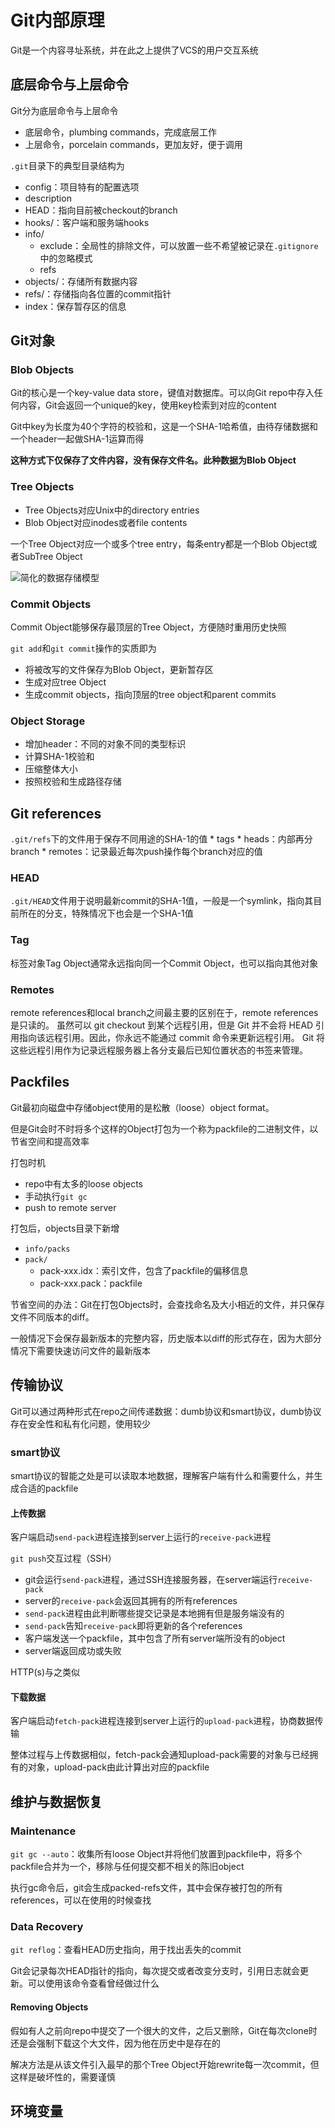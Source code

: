 # Git内部原理

Git是一个内容寻址系统，并在此之上提供了VCS的用户交互系统

## 底层命令与上层命令

Git分为底层命令与上层命令
* 底层命令，plumbing commands，完成底层工作
* 上层命令，porcelain commands，更加友好，便于调用

`.git`目录下的典型目录结构为

* config：项目特有的配置选项
* description
* HEAD：指向目前被checkout的branch
* hooks/：客户端和服务端hooks
* info/
	* exclude：全局性的排除文件，可以放置一些不希望被记录在`.gitignore`中的忽略模式
	* refs
* objects/：存储所有数据内容
* refs/：存储指向各位置的commit指针
* index：保存暂存区的信息

## Git对象

### Blob Objects

Git的核心是一个key-value data store，键值对数据库。可以向Git repo中存入任何内容，Git会返回一个unique的key，使用key检索到对应的content

Git中key为长度为40个字符的校验和，这是一个SHA-1哈希值，由待存储数据和一个header一起做SHA-1运算而得

**这种方式下仅保存了文件内容，没有保存文件名。此种数据为Blob Object**

### Tree Objects

* Tree Objects对应Unix中的directory entries
* Blob Object对应inodes或者file contents

一个Tree Object对应一个或多个tree entry，每条entry都是一个Blob Object或者SubTree Object

![简化的数据存储模型](https://git-scm.com/book/en/v2/images/data-model-1.png)

### Commit Objects

Commit Object能够保存最顶层的Tree Object，方便随时重用历史快照

`git add`和`git commit`操作的实质即为
* 将被改写的文件保存为Blob Object，更新暂存区
* 生成对应tree Object
* 生成commit objects，指向顶层的tree object和parent commits

### Object Storage

* 增加header：不同的对象不同的类型标识
* 计算SHA-1校验和
* 压缩整体大小
* 按照校验和生成路径存储

## Git references

`.git/refs`下的文件用于保存不同用途的SHA-1的值
	* tags
	* heads：内部再分branch
	* remotes：记录最近每次push操作每个branch对应的值

### HEAD

`.git/HEAD`文件用于说明最新commit的SHA-1值，一般是一个symlink，指向其目前所在的分支，特殊情况下也会是一个SHA-1值

### Tag

标签对象Tag Object通常永远指向同一个Commit Object，也可以指向其他对象

### Remotes

remote references和local branch之间最主要的区别在于，remote references是只读的。 虽然可以 git checkout 到某个远程引用，但是 Git 并不会将 HEAD 引用指向该远程引用。因此，你永远不能通过 commit 命令来更新远程引用。 Git 将这些远程引用作为记录远程服务器上各分支最后已知位置状态的书签来管理。

## Packfiles

Git最初向磁盘中存储object使用的是松散（loose）object format。

但是Git会时不时将多个这样的Object打包为一个称为packfile的二进制文件，以节省空间和提高效率

打包时机
* repo中有太多的loose objects
* 手动执行`git gc`
* push to remote server

打包后，objects目录下新增

* `info/packs`
* `pack/`
	* pack-xxx.idx：索引文件，包含了packfile的偏移信息
	* pack-xxx.pack：packfile

节省空间的办法：Git在打包Objects时，会查找命名及大小相近的文件，并只保存文件不同版本的diff。

一般情况下会保存最新版本的完整内容，历史版本以diff的形式存在，因为大部分情况下需要快速访问文件的最新版本

## 传输协议

Git可以通过两种形式在repo之间传递数据：dumb协议和smart协议，dumb协议存在安全性和私有化问题，使用较少

### smart协议

smart协议的智能之处是可以读取本地数据，理解客户端有什么和需要什么，并生成合适的packfile

#### 上传数据

客户端启动`send-pack`进程连接到server上运行的`receive-pack`进程

`git push`交互过程（SSH）

* git会运行`send-pack`进程，通过SSH连接服务器，在server端运行`receive-pack`
* server的`receive-pack`会返回其拥有的所有references
* `send-pack`进程由此判断哪些提交记录是本地拥有但是服务端没有的
* `send-pack`告知`receive-pack`即将更新的各个references
* 客户端发送一个packfile，其中包含了所有server端所没有的object
* server端返回成功或失败

HTTP(s)与之类似

#### 下载数据

客户端启动`fetch-pack`进程连接到server上运行的`upload-pack`进程，协商数据传输

整体过程与上传数据相似，fetch-pack会通知upload-pack需要的对象与已经拥有的对象，upload-pack由此计算出对应的packfile

## 维护与数据恢复

### Maintenance

`git gc --auto`：收集所有loose Object并将他们放置到packfile中，将多个packfile合并为一个，移除与任何提交都不相关的陈旧object

执行gc命令后，git会生成packed-refs文件，其中会保存被打包的所有references，可以在使用的时候查找

### Data Recovery

`git reflog`：查看HEAD历史指向，用于找出丢失的commit

Git会记录每次HEAD指针的指向，每次提交或者改变分支时，引用日志就会更新。可以使用该命令查看曾经做过什么

#### Removing Objects

假如有人之前向repo中提交了一个很大的文件，之后又删除，Git在每次clone时还是会强制下载这个大文件，因为他在历史中是存在的

解决方法是从该文件引入最早的那个Tree Object开始rewrite每一次commit，但这样是破坏性的，需要谨慎

## 环境变量